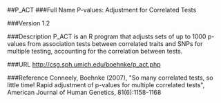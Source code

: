 ##P_ACT
###Full Name
P-values: Adjustment for Correlated Tests

###Version
1.2

###Description
P_ACT is an R program that adjusts sets of up to 1000 p-values from association tests between correlated traits and SNPs for multiple testing, accounting for the correlation between tests.

###URL
http://csg.sph.umich.edu/boehnke/p_act.php

###Reference
Conneely, Boehnke (2007), "So many correlated tests, so little time! Rapid adjustment of p-values for multiple correlated tests", American Journal of Human Genetics, 81(6):1158-1168


